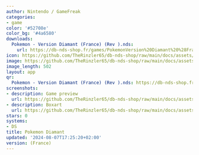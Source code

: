 ```yaml
---
author: Nintendo / GameFreak
categories:
- game
color: '#52708e'
color_bg: '#4a6580'
downloads:
  Pokemon - Version Diamant (France) (Rev ).nds:
    url: https://db-nds-shop.fr/games/PokemonVersion%20Diamant%20%28France%29%20%28Rev%20%29.nds
icon: https://github.com/TheRinzler65/db-nds-shop/raw/main/docs/assets/images/icons/pokemondiamant.png
image: https://github.com/TheRinzler65/db-nds-shop/raw/main/docs/assets/images/icons/pokemondiamant.png
image_length: 502
layout: app
qr:
  Pokemon - Version Diamant (France) (Rev ).nds: https://db-nds-shop.fr/assets/images/qr/pokemon---version-diamant-france-rev--nds.png
screenshots:
- description: Game preview
  url: https://github.com/TheRinzler65/db-nds-shop/raw/main/docs/assets/images/screenshots/pokemondiamant/pokemondiamant.png
- description: Boxart
  url: https://github.com/TheRinzler65/db-nds-shop/raw/main/docs/assets/images/boxart/PokemonVersion%20Diamant%20(France)%20(Rev%20).nds.png
stars: 0
systems:
- DS
title: Pokemon Diamant
updated: '2024-08-07T17:25:20+02:00'
version: (France)
---
```

